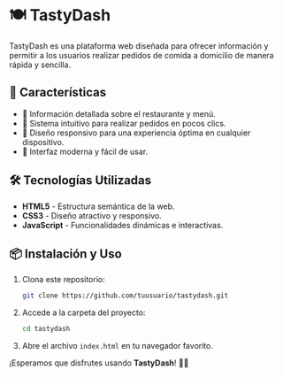 # 🍽️ TastyDash

TastyDash es una plataforma web diseñada para ofrecer información y permitir a los usuarios realizar pedidos de comida a domicilio de manera rápida y sencilla.

## 🚀 Características

- 📌 Información detallada sobre el restaurante y menú.
- 🛒 Sistema intuitivo para realizar pedidos en pocos clics.
- 📱 Diseño responsivo para una experiencia óptima en cualquier dispositivo.
- 🎨 Interfaz moderna y fácil de usar.

## 🛠️ Tecnologías Utilizadas

- **HTML5** - Estructura semántica de la web.
- **CSS3** - Diseño atractivo y responsivo.
- **JavaScript** - Funcionalidades dinámicas e interactivas.

## 📦 Instalación y Uso

1. Clona este repositorio:
   ```sh
   git clone https://github.com/tuusuario/tastydash.git
   ```
2. Accede a la carpeta del proyecto:
   ```sh
   cd tastydash
   ```
3. Abre el archivo `index.html` en tu navegador favorito.

¡Esperamos que disfrutes usando **TastyDash**! 🍔🚀

